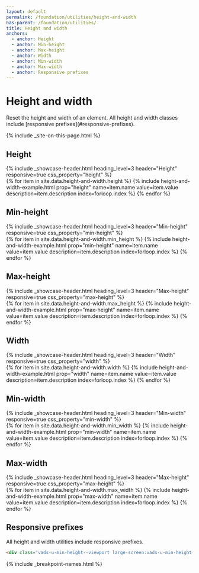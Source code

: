 ```yaml
---
layout: default
permalink: /foundation/utilities/height-and-width
has-parent: /foundation/utilities/
title: Height and width
anchors:
  - anchor: Height
  - anchor: Min-height
  - anchor: Max-height
  - anchor: Width
  - anchor: Min-width
  - anchor: Max-width
  - anchor: Responsive prefixes
---
```


# Height and width

<div class="va-introtext" markdown="1">
  Reset the height and width of an element. All height and width classes include [responsive prefixes](#responsive-prefixes).
</div>

{% include _site-on-this-page.html %}

## Height

<div class="site-showcase">
  {%
    include _showcase-header.html
    heading_level=3
    header="Height"
    responsive=true
    css_property="height"
  %}
  <div class="vads-grid-row">
    {% for item in site.data.height-and-width.height %}
      {% include height-and-width-example.html
        prop="height"
        name=item.name
        value=item.value
        description=item.description
        index=forloop.index
      %}
    {% endfor %}
  </div>
</div>

## Min-height

<div class="site-showcase">
  {%
    include _showcase-header.html
    heading_level=3
    header="Min-height"
    responsive=true
    css_property="min-height"
  %}
  <div class="vads-grid-row">
    {% for item in site.data.height-and-width.min_height %}
      {% include height-and-width-example.html
        prop="min-height"
        name=item.name
        value=item.value
        description=item.description
        index=forloop.index
      %}
    {% endfor %}
  </div>
</div>

## Max-height  

<div class="site-showcase">
  {%
    include _showcase-header.html
    heading_level=3
    header="Max-height"
    responsive=true
    css_property="max-height"
  %}
  <div class="vads-grid-row">
    {% for item in site.data.height-and-width.max_height %}
      {% include height-and-width-example.html
        prop="max-height"
        name=item.name
        value=item.value
        description=item.description
        index=forloop.index
      %}
    {% endfor %}
  </div>
</div>

## Width

<div class="site-showcase">
  {%
    include _showcase-header.html
    heading_level=3
    header="Width"
    responsive=true
    css_property="width"
  %}
  <div class="vads-grid-row">
    {% for item in site.data.height-and-width.width %}
      {% include height-and-width-example.html
        prop="width"
        name=item.name
        value=item.value
        description=item.description
        index=forloop.index
      %}
    {% endfor %}
  </div>
</div>

## Min-width

<div class="site-showcase">
  {%
    include _showcase-header.html
    heading_level=3
    header="Min-width"
    responsive=true
    css_property="min-width"
  %}
  <div class="vads-grid-row">
    {% for item in site.data.height-and-width.min_width %}
      {% include height-and-width-example.html
        prop="min-width"
        name=item.name
        value=item.value
        description=item.description
        index=forloop.index
      %}
    {% endfor %}
  </div>
</div>

## Max-width

<div class="site-showcase">
  {%
    include _showcase-header.html
    heading_level=3
    header="Max-height"
    responsive=true
    css_property="max-height"
  %}
  <div class="vads-grid-row">
    {% for item in site.data.height-and-width.max_width %}
      {% include height-and-width-example.html
        prop="max-width"
        name=item.name
        value=item.value
        description=item.description
        index=forloop.index
      %}
    {% endfor %}
  </div>
</div>


## Responsive prefixes

All height and width utilities include responsive prefixes.

```html
<div class="vads-u-min-height--viewport large-screen:vads-u-min-height--none">
```
{% include _breakpoint-names.html %}